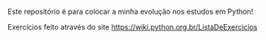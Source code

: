 Este repositório é para colocar a minha evolução nos estudos em Python!

Exercícios feito através do site https://wiki.python.org.br/ListaDeExercicios
